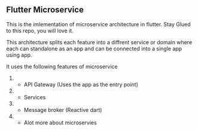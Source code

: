 ## Flutter Microservice

This is the imlementation of microservice architecture in flutter.  Stay Glued to this repo, you will love it.

This architecture splits each feature into a diffrent service or domain where each can standalone as an app and can be connected into a single app using app.

It uses the following features of microservice

1. - API Gateway  (Uses the app as the entry point)
2. - Services 
3. - Message broker (Reactive dart)
4. - Alot more about microservies


